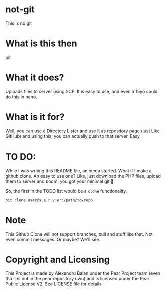 # not-git
This is no git

# What is this then
pit

# What it does?
Uploads files to server using SCP. It is easy to use, and even a 15yo could do this in nano.

# What is it for?
Well, you can use a Directory Lister and use it as repository page (just Like GitHub) and using this, you can actually push to that server. Easy.

# TO DO:
While I was writing this README file, an ideea started.
What if I make a github clone. An easy to use one?
Like, just download the PHP files, upload them to server
and boom, you got your minimal git :thinking:

So, the first in the TODO list would be a `clone` functionality.
```sh
pit clone user@s.e.r.v.er:/path/to/repo
```

# Note
This Github Clone will not support branches, pull and stuff like that. Not even commit messages. Or maybe? We'll see.

# Copyright and Licensing

This Project is made by Alexandru Balan under the Pear Project team (even tho it is not in the pear repository uwu) and is licensed under the Pear Public License V2.
See LICENSE file for details
